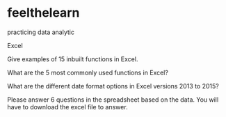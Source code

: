 # feelthelearn
practicing data analytic

Excel

Give examples of 15 inbuilt functions in Excel.

What are the 5 most commonly used functions in Excel?

What are the different date format options in Excel versions 2013 to 2015?

Please answer 6 questions in the spreadsheet based on the data. You will have to download the excel file to answer.
